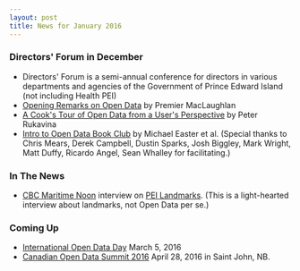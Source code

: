```yaml
---
layout: post
title: News for January 2016
---
```


### Directors' Forum in December

* Directors' Forum is a semi-annual conference for directors in various departments and agencies of the Government of Prince Edward Island (not including Health PEI)
* [Opening Remarks on Open Data](https://www.youtube.com/watch?v=5YTGJqZaDzw) by Premier MacLaughlan
* [A Cook's Tour of Open Data from a User's Perspective](https://speakerdeck.com/reinvented/a-cooks-tour-of-open-data-from-a-users-perspective-directors-forum) by Peter Rukavina
* [Intro to Open Data Book Club](https://bitly.com/1ZfVnO4) by Michael Easter et al. (Special thanks to Chris Mears, Derek Campbell, Dustin Sparks, Josh Biggley, Mark Wright, Matt Duffy, Ricardo Angel, Sean Whalley for facilitating.)

### In The News

* [CBC Maritime Noon](http://www.cbc.ca/maritimenoon/2016/01/13/a-parking-warning-your-immigration-feedback-maritime-directions/) interview on [PEI Landmarks](http://peidevs.github.io/OpenDataBookClub/landmarks/landmarks.html). (This is a light-hearted interview about landmarks, not Open Data per se.)

### Coming Up

* [International Open Data Day](http://opendataday.org) March 5, 2016
* [Canadian Open Data Summit 2016](http://opendatasummit.ca/en/) April 28, 2016 in Saint John, NB.

